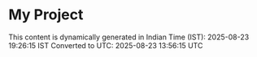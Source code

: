 # My Project

This content is dynamically generated in Indian Time (IST): 2025-08-23 19:26:15 IST
Converted to UTC: 2025-08-23 13:56:15 UTC
